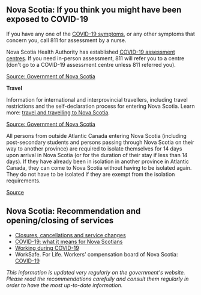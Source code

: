 ## Nova Scotia: If you think you might have been exposed to COVID-19

If you have any one of the [COVID-19 symptoms](https://novascotia.ca/coronavirus/when-to-seek-help/#symptoms), or any other symptoms that concern you, call 811 for assessment by a nurse.

Nova Scotia Health Authority has established [COVID-19 assessment centres](http://www.nshealth.ca/coronavirus-assessment). If you need in-person assessment, 811 will refer you to a centre (don't go to a COVID-19 assessment centre unless 811 referred you).

[Source: Government of Nova Scotia](https://novascotia.ca/coronavirus/when-to-seek-help/)

**Travel**

Information for international and interprovincial travellers, including travel restrictions and the self-declaration process for entering Nova Scotia. Learn more: [travel and travelling to Nova Scotia](https://novascotia.ca/coronavirus/travel/).

[Source: Government of Nova Scotia](https://novascotia.ca/coronavirus/restrictions-and-guidance/#travel)

All persons from outside Atlantic Canada entering Nova Scotia (including post-secondary students and persons passing through Nova Scotia on their way to another province) are required to isolate themselves for 14 days upon arrival in Nova Scotia (or for the duration of their stay if less than 14 days). If they have already been in isolation in another province in Atlantic Canada, they can come to Nova Scotia without having to be isolated again. They do not have to be isolated if they are exempt from the isolation requirements.

[Source](https://novascotia.ca/coronavirus/restrictions-and-guidance/en/)

## Nova Scotia: Recommendation and opening/closing of services

- [Closures, cancellations and service changes](https://novascotia.ca/closures-cancellations-and-service-changes/)
- [COVID-19: what it means for Nova Scotians](https://novascotia.ca/coronavirus/what-it-means-for-nova-scotians/)
- [Working during COVID-19](https://novascotia.ca/coronavirus/working-during-covid-19/)
- WorkSafe. For Life. Workers’ compensation board of Nova Scotia: [COVID-19](http://www.worksafeforlife.ca/covid19)

_This information is updated very regularly on the government's website. Please read the recommendations carefully and consult them regularly in order to have the most up-to-date information._
